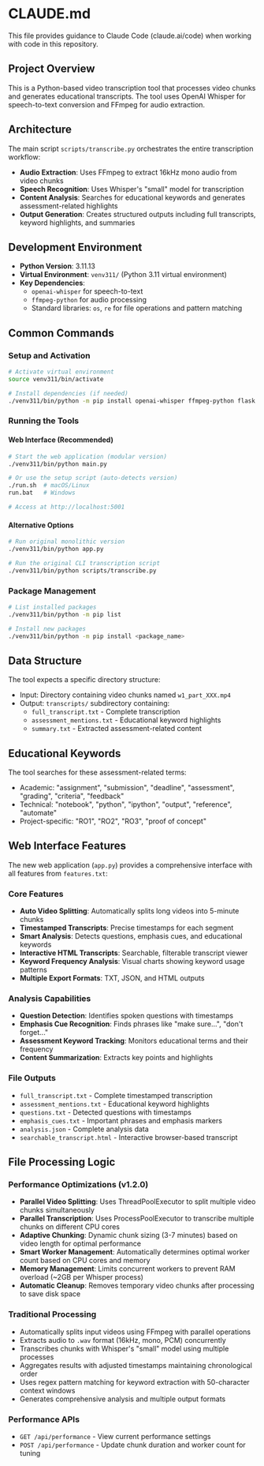 # CLAUDE.md

This file provides guidance to Claude Code (claude.ai/code) when working with code in this repository.

## Project Overview

This is a Python-based video transcription tool that processes video chunks and generates educational transcripts. The tool uses OpenAI Whisper for speech-to-text conversion and FFmpeg for audio extraction.

## Architecture

The main script `scripts/transcribe.py` orchestrates the entire transcription workflow:

- **Audio Extraction**: Uses FFmpeg to extract 16kHz mono audio from video chunks
- **Speech Recognition**: Uses Whisper's "small" model for transcription
- **Content Analysis**: Searches for educational keywords and generates assessment-related highlights
- **Output Generation**: Creates structured outputs including full transcripts, keyword highlights, and summaries

## Development Environment

- **Python Version**: 3.11.13
- **Virtual Environment**: `venv311/` (Python 3.11 virtual environment)
- **Key Dependencies**:
  - `openai-whisper` for speech-to-text
  - `ffmpeg-python` for audio processing
  - Standard libraries: `os`, `re` for file operations and pattern matching

## Common Commands

### Setup and Activation

```bash
# Activate virtual environment
source venv311/bin/activate

# Install dependencies (if needed)
./venv311/bin/python -m pip install openai-whisper ffmpeg-python flask
```

### Running the Tools

#### Web Interface (Recommended)

```bash
# Start the web application (modular version)
./venv311/bin/python main.py

# Or use the setup script (auto-detects version)
./run.sh  # macOS/Linux
run.bat   # Windows

# Access at http://localhost:5001
```

#### Alternative Options

```bash
# Run original monolithic version
./venv311/bin/python app.py

# Run the original CLI transcription script
./venv311/bin/python scripts/transcribe.py
```

### Package Management

```bash
# List installed packages
./venv311/bin/python -m pip list

# Install new packages
./venv311/bin/python -m pip install <package_name>
```

## Data Structure

The tool expects a specific directory structure:

- Input: Directory containing video chunks named `w1_part_XXX.mp4`
- Output: `transcripts/` subdirectory containing:
  - `full_transcript.txt` - Complete transcription
  - `assessment_mentions.txt` - Educational keyword highlights
  - `summary.txt` - Extracted assessment-related content

## Educational Keywords

The tool searches for these assessment-related terms:

- Academic: "assignment", "submission", "deadline", "assessment", "grading", "criteria", "feedback"
- Technical: "notebook", "python", "ipython", "output", "reference", "automate"
- Project-specific: "RO1", "RO2", "RO3", "proof of concept"

## Web Interface Features

The new web application (`app.py`) provides a comprehensive interface with all features from `features.txt`:

### Core Features

- **Auto Video Splitting**: Automatically splits long videos into 5-minute chunks
- **Timestamped Transcripts**: Precise timestamps for each segment
- **Smart Analysis**: Detects questions, emphasis cues, and educational keywords
- **Interactive HTML Transcripts**: Searchable, filterable transcript viewer
- **Keyword Frequency Analysis**: Visual charts showing keyword usage patterns
- **Multiple Export Formats**: TXT, JSON, and HTML outputs

### Analysis Capabilities

- **Question Detection**: Identifies spoken questions with timestamps
- **Emphasis Cue Recognition**: Finds phrases like "make sure...", "don't forget..."
- **Assessment Keyword Tracking**: Monitors educational terms and their frequency
- **Content Summarization**: Extracts key points and highlights

### File Outputs

- `full_transcript.txt` - Complete timestamped transcription
- `assessment_mentions.txt` - Educational keyword highlights
- `questions.txt` - Detected questions with timestamps
- `emphasis_cues.txt` - Important phrases and emphasis markers
- `analysis.json` - Complete analysis data
- `searchable_transcript.html` - Interactive browser-based transcript

## File Processing Logic

### Performance Optimizations (v1.2.0)

- **Parallel Video Splitting**: Uses ThreadPoolExecutor to split multiple video chunks simultaneously
- **Parallel Transcription**: Uses ProcessPoolExecutor to transcribe multiple chunks on different CPU cores
- **Adaptive Chunking**: Dynamic chunk sizing (3-7 minutes) based on video length for optimal performance
- **Smart Worker Management**: Automatically determines optimal worker count based on CPU cores and memory
- **Memory Management**: Limits concurrent workers to prevent RAM overload (~2GB per Whisper process)
- **Automatic Cleanup**: Removes temporary video chunks after processing to save disk space

### Traditional Processing

- Automatically splits input videos using FFmpeg with parallel operations
- Extracts audio to `.wav` format (16kHz, mono, PCM) concurrently
- Transcribes chunks with Whisper's "small" model using multiple processes
- Aggregates results with adjusted timestamps maintaining chronological order
- Uses regex pattern matching for keyword extraction with 50-character context windows
- Generates comprehensive analysis and multiple output formats

### Performance APIs

- `GET /api/performance` - View current performance settings
- `POST /api/performance` - Update chunk duration and worker count for tuning
